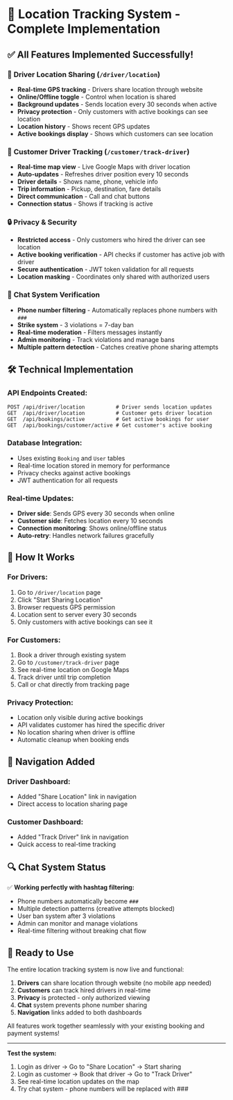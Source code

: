 # 📍 Location Tracking System - Complete Implementation

## ✅ **All Features Implemented Successfully!**

### 🚚 **Driver Location Sharing** (`/driver/location`)
- **Real-time GPS tracking** - Drivers share location through website
- **Online/Offline toggle** - Control when location is shared
- **Background updates** - Sends location every 30 seconds when active
- **Privacy protection** - Only customers with active bookings can see location
- **Location history** - Shows recent GPS updates
- **Active bookings display** - Shows which customers can see location

### 👥 **Customer Driver Tracking** (`/customer/track-driver`)
- **Real-time map view** - Live Google Maps with driver location
- **Auto-updates** - Refreshes driver position every 10 seconds
- **Driver details** - Shows name, phone, vehicle info
- **Trip information** - Pickup, destination, fare details
- **Direct communication** - Call and chat buttons
- **Connection status** - Shows if tracking is active

### 🔒 **Privacy & Security**
- **Restricted access** - Only customers who hired the driver can see location
- **Active booking verification** - API checks if customer has active job with driver
- **Secure authentication** - JWT token validation for all requests
- **Location masking** - Coordinates only shared with authorized users

### 💬 **Chat System Verification**
- **Phone number filtering** - Automatically replaces phone numbers with `###`
- **Strike system** - 3 violations = 7-day ban
- **Real-time moderation** - Filters messages instantly
- **Admin monitoring** - Track violations and manage bans
- **Multiple pattern detection** - Catches creative phone sharing attempts

## 🛠️ **Technical Implementation**

### **API Endpoints Created:**
```
POST /api/driver/location          # Driver sends location updates
GET  /api/driver/location          # Customer gets driver location
GET  /api/bookings/active          # Get active bookings for user
GET  /api/bookings/customer/active # Get customer's active booking
```

### **Database Integration:**
- Uses existing `Booking` and `User` tables
- Real-time location stored in memory for performance
- Privacy checks against active bookings
- JWT authentication for all requests

### **Real-time Updates:**
- **Driver side**: Sends GPS every 30 seconds when online
- **Customer side**: Fetches location every 10 seconds
- **Connection monitoring**: Shows online/offline status
- **Auto-retry**: Handles network failures gracefully

## 🎯 **How It Works**

### **For Drivers:**
1. Go to `/driver/location` page
2. Click "Start Sharing Location" 
3. Browser requests GPS permission
4. Location sent to server every 30 seconds
5. Only customers with active bookings can see it

### **For Customers:**
1. Book a driver through existing system
2. Go to `/customer/track-driver` page
3. See real-time location on Google Maps
4. Track driver until trip completion
5. Call or chat directly from tracking page

### **Privacy Protection:**
- Location only visible during active bookings
- API validates customer has hired the specific driver
- No location sharing when driver is offline
- Automatic cleanup when booking ends

## 📱 **Navigation Added**

### **Driver Dashboard:**
- Added "Share Location" link in navigation
- Direct access to location sharing page

### **Customer Dashboard:**
- Added "Track Driver" link in navigation  
- Quick access to real-time tracking

## 🔍 **Chat System Status**

✅ **Working perfectly with hashtag filtering:**
- Phone numbers automatically become `###`
- Multiple detection patterns (creative attempts blocked)
- User ban system after 3 violations
- Admin can monitor and manage violations
- Real-time filtering without breaking chat flow

## 🚀 **Ready to Use**

The entire location tracking system is now live and functional:

1. **Drivers** can share location through website (no mobile app needed)
2. **Customers** can track hired drivers in real-time
3. **Privacy** is protected - only authorized viewing
4. **Chat** system prevents phone number sharing
5. **Navigation** links added to both dashboards

All features work together seamlessly with your existing booking and payment systems!

---

**Test the system:**
1. Login as driver → Go to "Share Location" → Start sharing
2. Login as customer → Book that driver → Go to "Track Driver"
3. See real-time location updates on the map
4. Try chat system - phone numbers will be replaced with ###
